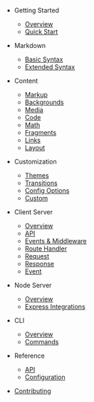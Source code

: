 - Getting Started

  - [Overview](README.md)
  - [Quick Start](quick-start.md)

- Markdown
  - [Basic Syntax](markdown/basic-syntax.md)
  - [Extended Syntax](markdown/extended-syntax.md)


- Content

  - [Markup](Content/fetch.md)
  - [Backgrounds](Content/node-http.md)
  - [Media](Content/puppeteer.md)
  - [Code](Content/xhr.md)
  - [Math](Content/custom.md)
  - [Fragments](Content/custom.md)
  - [Links](Content/custom.md)
  - [Layout](Content/custom.md)

- Customization

  - [Themes](persisters/fs.md)
  - [Transitions](persisters/local-storage.md)
  - [Config Options](persisters/rest.md)
  - [Custom](persisters/custom.md)

- Client Server

  - [Overview](server/overview.md)
  - [API](server/api.md)
  - [Events & Middleware](server/events-and-middleware.md)
  - [Route Handler](server/route-handler.md)
  - [Request](server/request.md)
  - [Response](server/response.md)
  - [Event](server/event.md)

- Node Server

  - [Overview](node-server/overview.md)
  - [Express Integrations](node-server/express-integrations.md)

- CLI

  - [Overview](cli/overview.md)
  - [Commands](cli/commands.md)

- Reference

  - [API](api.md)
  - [Configuration](configuration.md)

- [Contributing](CONTRIBUTING.md)